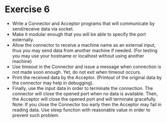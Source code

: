 # Exercise 6

* Write a Connector and Acceptor programs that will communicate by send/receive data via
    socket.
* Make it modular enough that you will be able to specify the port externally.
* Allow the connector to receive a machine name as an external input, thus you may send data
    from another machine if needed. (For testing you may use your hostname or localhost without
    using another machine)
* Use timeout in the Connector and issue a message when connection is not made soon enough.
    Yet, do not exit when timeout occurs.
* Print the received data by the Acceptor. (Printout of the original data by the connector
    may help in debugging).
* Finally, use the input data in order to terminate the connection. The connector will close
    the opened port when no data is available. Then, the Acceptor will close the opened port
    and will terminate gracefully.
    Note: If you close the Connector too early then the Acceptor may fail in reading data.
    Use sleep function with reasonable value in order to prevent such problem.
